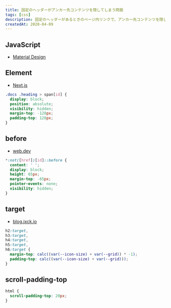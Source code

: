 ```yaml
---
title: 固定のヘッダーがアンカー先コンテンツを隠してしまう問題
tags: [css]
description: 固定のヘッダーがあるときのページ内リンクで、アンカー先コンテンツを隠してしまう問題の解決策
createdAt: 2020-04-09
---
```


## JavaScript

- [Material Design](https://material.io)

## Element

- [Next.js](https://nextjs.org/)

```css
.docs .heading > span[id] {
  display: block;
  position: absolute;
  visibility: hidden;
  margin-top: -128px;
  padding-top: 128px;
}
```

## before

- [web.dev](https://web.dev/)

```css
*:not([href])[id]::before {
  content: ' ';
  display: block;
  height: 65px;
  margin-top: -65px;
  pointer-events: none;
  visibility: hidden;
}
```

## target

- [blog.jxck.io](https://blog.jxck.io/)

```css
h2:target,
h3:target,
h4:target,
h5:target,
h6:target {
  margin-top: calc((var(--icon-size) + var(--grid)) * -1);
  padding-top: calc((var(--icon-size) + var(--grid)));
}
```

## scroll-padding-top

```css
html {
  scroll-padding-top: 20px;
}
```
